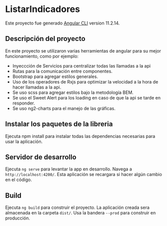# ListarIndicadores

Este proyecto fue generado [Angular CLI](https://github.com/angular/angular-cli) version 11.2.14.

## Descripción del proyecto

En este proyecto se utilizaron varias herramientas de angular para su mejor funcionamiento, como por ejemplo:
* Inyeccción de Servicios para centralizar todas las llamadas a la api
* Rutas para la comunicación entre componentes.
* Bootstrap para agregar estilos generales.
* Uso de los operadores de Rxjs para optimizar la velocidad a la hora de hacer llamadas a la api.
* Se uso scss para agregar estilos bajo la metodología BEM.
* Se uso el Sweet Alert para los loading en caso de que la api se tarde en responder.
* Se uso ng2-charts para el manejo de las gráficas.


## Instalar los paquetes de la libreria

Ejecuta npm install para instalar todas las dependencias necesarias para usar la aplicación.

## Servidor de desarrollo

Ejecuta `ng serve` para levantar la app en desarrollo. Navega a `http://localhost:4200/`. Esta aplicación se recargara si hacer algún cambio en el código.

## Build

Ejecuta `ng build` para construir el proyecto. La aplicación creada sera almacenada en la carpeta `dist/`. Usa la bandera `--prod` para construir en producción.
